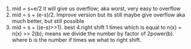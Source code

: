 1. mid = s+e/2 it will give us overflow; aka worst, very easy to overflow
2. mid = s + (e-s)/2. Improve version but its still maybe give overflow aka much better, but still possible
3. mid = s + ((e-s)>>1). best
4.right shift 1 times which is equal to n(x) = n(x) >> 2(b); means we divide the number by factor of 2power(b). where b is the number if times we what to right shift.
​
​